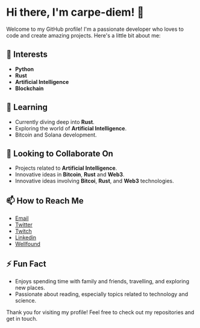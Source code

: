 # Hi there, I'm carpe-diem! 👋

Welcome to my GitHub profile! I'm a passionate developer who loves to code and create amazing projects. Here's a little bit about me:

## 👀 Interests
- **Python**
- **Rust**
- **Artificial Intelligence**
- **Blockchain**

## 🌱 Learning
- Currently diving deep into **Rust**.
- Exploring the world of **Artificial Intelligence**.
- Bitcoin and Solana development.

## 👯 Looking to Collaborate On
- Projects related to **Artificial Intelligence**.
- Innovative ideas in **Bitcoin**, **Rust** and **Web3**.
- Innovative ideas involving **Bitcoi**, **Rust**, and **Web3** technologies.

## 📫 How to Reach Me
- [Email](mailto:alberto@paparelli.com.ar)
- [Twitter](https://twitter.com/carpedev)
- [Twitch](https://www.twitch.tv/carpedev)
- [Linkedin](https://www.linkedin.com/in/paparelli/)
- [Wellfound](https://wellfound.com/u/paparelli)

## ⚡ Fun Fact
- Enjoys spending time with family and friends, travelling, and exploring new places.
- Passionate about reading, especially topics related to technology and science.

Thank you for visiting my profile! Feel free to check out my repositories and get in touch.
